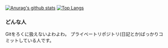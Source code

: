 [![Anurag's github stats](https://github-readme-stats.vercel.app/api?username=Hikali-47041&show_icons=true&theme=react)](https://github.com/anuraghazra/github-readme-stats)
[![Top Langs](https://github-readme-stats.vercel.app/api/top-langs/?username=Hikali-47041&layout=compact&theme=react)](https://github.com/anuraghazra/github-readme-stats)

### どんな人
Gitをろくに扱えないよわよわ。
プライベートリポジトリ(日記とか)ばっかりコミットしている人です。
